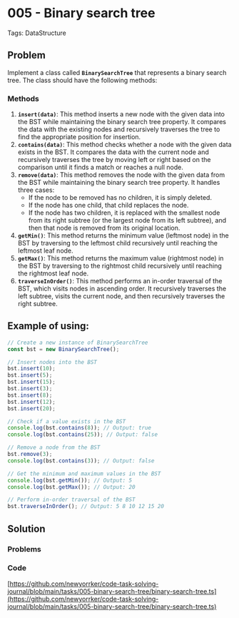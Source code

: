 # 005 - Binary search tree

Tags: DataStructure

## Problem

Implement a class called **`BinarySearchTree`** that represents a binary search tree. The class should have the following methods:

### Methods

1. **`insert(data)`**: This method inserts a new node with the given data into the BST while maintaining the binary search tree property. It compares the data with the existing nodes and recursively traverses the tree to find the appropriate position for insertion.
2. **`contains(data)`**: This method checks whether a node with the given data exists in the BST. It compares the data with the current node and recursively traverses the tree by moving left or right based on the comparison until it finds a match or reaches a null node.
3. **`remove(data)`**: This method removes the node with the given data from the BST while maintaining the binary search tree property. It handles three cases:
    - If the node to be removed has no children, it is simply deleted.
    - If the node has one child, that child replaces the node.
    - If the node has two children, it is replaced with the smallest node from its right subtree (or the largest node from its left subtree), and then that node is removed from its original location.
4. **`getMin()`**: This method returns the minimum value (leftmost node) in the BST by traversing to the leftmost child recursively until reaching the leftmost leaf node.
5. **`getMax()`**: This method returns the maximum value (rightmost node) in the BST by traversing to the rightmost child recursively until reaching the rightmost leaf node.
6. **`traverseInOrder()`**: This method performs an in-order traversal of the BST, which visits nodes in ascending order. It recursively traverses the left subtree, visits the current node, and then recursively traverses the right subtree.

## Example of using:

```jsx
// Create a new instance of BinarySearchTree
const bst = new BinarySearchTree();

// Insert nodes into the BST
bst.insert(10);
bst.insert(5);
bst.insert(15);
bst.insert(3);
bst.insert(8);
bst.insert(12);
bst.insert(20);

// Check if a value exists in the BST
console.log(bst.contains(8)); // Output: true
console.log(bst.contains(25)); // Output: false

// Remove a node from the BST
bst.remove(3);
console.log(bst.contains(3)); // Output: false

// Get the minimum and maximum values in the BST
console.log(bst.getMin()); // Output: 5
console.log(bst.getMax()); // Output: 20

// Perform in-order traversal of the BST
bst.traverseInOrder(); // Output: 5 8 10 12 15 20
```

## Solution

### Problems


### Code

[https://github.com/newyorrker/code-task-solving-journal/blob/main/tasks/005-binary-search-tree/binary-search-tree.ts](https://github.com/newyorrker/code-task-solving-journal/blob/main/tasks/005-binary-search-tree/binary-search-tree.ts)